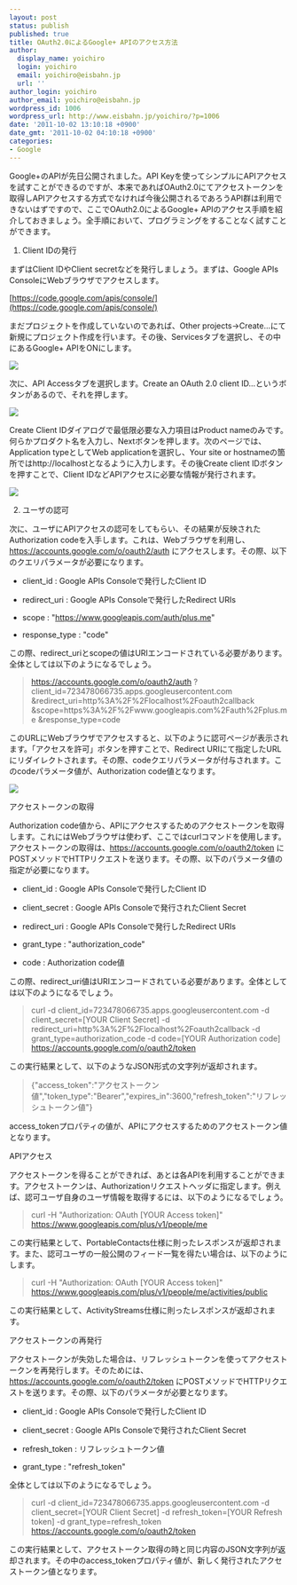 ```yaml
---
layout: post
status: publish
published: true
title: OAuth2.0によるGoogle+ APIのアクセス方法
author:
  display_name: yoichiro
  login: yoichiro
  email: yoichiro@eisbahn.jp
  url: ''
author_login: yoichiro
author_email: yoichiro@eisbahn.jp
wordpress_id: 1006
wordpress_url: http://www.eisbahn.jp/yoichiro/?p=1006
date: '2011-10-02 13:10:18 +0900'
date_gmt: '2011-10-02 04:10:18 +0900'
categories:
- Google
---
```


Google+のAPIが先日公開されました。API Keyを使ってシンプルにAPIアクセスを試すことができるのですが、本来であればOAuth2.0にてアクセストークンを取得しAPIアクセスする方式でなければ今後公開されるであろうAPI群は利用できないはずですので、ここでOAuth2.0によるGoogle+ APIのアクセス手順を紹介しておきましょう。全手順において、プログラミングをすることなく試すことができます。

1. Client IDの発行

まずはClient IDやClient secretなどを発行しましょう。まずは、Google APIs ConsoleにWebブラウザでアクセスします。

[https://code.google.com/apis/console/](https://code.google.com/apis/console/)

まだプロジェクトを作成していないのであれば、Other projects→Create...にて新規にプロジェクト作成を行います。その後、Servicesタブを選択し、その中にあるGoogle+ APIをONにします。

![](http://www.eisbahn.jp/yoichiro/images/2011/10/api_on.jpg)

次に、API Accessタブを選択します。Create an OAuth 2.0 client ID...というボタンがあるので、それを押します。

![](http://www.eisbahn.jp/yoichiro/images/2011/10/oauth.jpg)

Create Client IDダイアログで最低限必要な入力項目はProduct nameのみです。何らかプロダクト名を入力し、Nextボタンを押します。次のページでは、Application typeとしてWeb applicationを選択し、Your site or hostnameの箇所ではhttp://localhostとなるように入力します。その後Create client IDボタンを押すことで、Client IDなどAPIアクセスに必要な情報が発行されます。

![](http://www.eisbahn.jp/yoichiro/images/2011/10/oauth_info.jpg)

2. ユーザの認可

次に、ユーザにAPIアクセスの認可をしてもらい、その結果が反映されたAuthorization codeを入手します。これは、Webブラウザを利用し、https://accounts.google.com/o/oauth2/auth にアクセスします。その際、以下のクエリパラメータが必要になります。

* client_id : Google APIs Consoleで発行したClient ID

* redirect_uri : Google APIs Consoleで発行したRedirect URIs

* scope : "https://www.googleapis.com/auth/plus.me"

* response_type : "code"

この際、redirect_uriとscopeの値はURIエンコードされている必要があります。全体としては以下のようになるでしょう。

>https://accounts.google.com/o/oauth2/auth ?client_id=723478066735.apps.googleusercontent.com &redirect_uri=http%3A%2F%2Flocalhost%2Foauth2callback &scope=https%3A%2F%2Fwww.googleapis.com%2Fauth%2Fplus.me &response_type=code


このURLにWebブラウザでアクセスすると、以下のように認可ページが表示されます。「アクセスを許可」ボタンを押すことで、Redirect URIにて指定したURLにリダイレクトされます。その際、codeクエリパラメータが付与されます。このcodeパラメータ値が、Authorization code値となります。

![](http://www.eisbahn.jp/yoichiro/images/2011/10/authz.jpg)

アクセストークンの取得

Authorization code値から、APIにアクセスするためのアクセストークンを取得します。これにはWebブラウザは使わず、ここではcurlコマンドを使用します。アクセストークンの取得は、https://accounts.google.com/o/oauth2/token にPOSTメソッドでHTTPリクエストを送ります。その際、以下のパラメータ値の指定が必要になります。

* client_id : Google APIs Consoleで発行したClient ID

* client_secret : Google APIs Consoleで発行されたClient Secret

* redirect_uri : Google APIs Consoleで発行したRedirect URIs

* grant_type : "authorization_code"

* code : Authorization code値

この際、redirect_uri値はURIエンコードされている必要があります。全体としては以下のようになるでしょう。

>curl -d client_id=723478066735.apps.googleusercontent.com -d client_secret=[YOUR Client Secret] -d redirect_uri=http%3A%2F%2Flocalhost%2Foauth2callback -d grant_type=authorization_code -d code=[YOUR Authorization code] https://accounts.google.com/o/oauth2/token


この実行結果として、以下のようなJSON形式の文字列が返却されます。

>{"access_token":"アクセストークン値","token_type":"Bearer","expires_in":3600,"refresh_token":"リフレッシュトークン値"}


access_tokenプロパティの値が、APIにアクセスするためのアクセストークン値となります。

APIアクセス

アクセストークンを得ることができれば、あとは各APIを利用することができます。アクセストークンは、Authorizationリクエストヘッダに指定します。例えば、認可ユーザ自身のユーザ情報を取得するには、以下のようになるでしょう。

>curl -H "Authorization: OAuth [YOUR Access token]" https://www.googleapis.com/plus/v1/people/me


この実行結果として、PortableContacts仕様に則ったレスポンスが返却されます。また、認可ユーザの一般公開のフィード一覧を得たい場合は、以下のようにします。

>curl -H "Authorization: OAuth [YOUR Access token]" https://www.googleapis.com/plus/v1/people/me/activities/public


この実行結果として、ActivityStreams仕様に則ったレスポンスが返却されます。

アクセストークンの再発行

アクセストークンが失効した場合は、リフレッシュトークンを使ってアクセストークンを再発行します。そのためには、https://accounts.google.com/o/oauth2/token にPOSTメソッドでHTTPリクエストを送ります。その際、以下のパラメータが必要となります。

* client_id : Google APIs Consoleで発行したClient ID

* client_secret : Google APIs Consoleで発行されたClient Secret

* refresh_token : リフレッシュトークン値

* grant_type : "refresh_token"

全体としては以下のようになるでしょう。

>curl -d client_id=723478066735.apps.googleusercontent.com -d client_secret=[YOUR Client Secret] -d refresh_token=[YOUR Refresh token] -d grant_type=refresh_token https://accounts.google.com/o/oauth2/token


この実行結果として、アクセストークン取得の時と同じ内容のJSON文字列が返却されます。その中のaccess_tokenプロパティ値が、新しく発行されたアクセストークン値となります。
